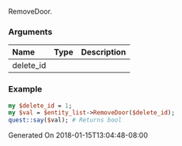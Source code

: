 RemoveDoor.
### Arguments
**Name**|**Type**|**Description**
:---|:---|:---
delete_id||

### Example

```perl
my $delete_id = 1;
my $val = $entity_list->RemoveDoor($delete_id);
quest::say($val); # Returns bool
```


Generated On 2018-01-15T13:04:48-08:00
